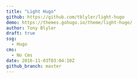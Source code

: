 ```yaml
---
title: "Light Hugo"
github: https://github.com/tblyler/light-hugo
demo: https://themes.gohugo.io/theme/light-hugo/
author: Tony Blyler
draft: true
ssg:
  - Hugo
cms:
  - No Cms
date: 2016-11-03T03:04:10Z
github_branch: master
---
```

